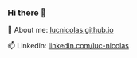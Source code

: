 ### Hi there 👋

💬 About me: <a href="https://lucnicolas.github.io">lucnicolas.github.io</a>

📫 Linkedin: <a href="https://www.linkedin.com/in/luc-nicolas/">linkedin.com/luc-nicolas</a>
